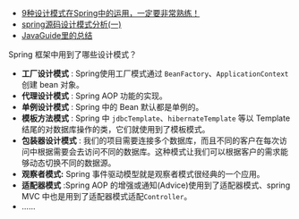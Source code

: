 - [9种设计模式在Spring中的运用，一定要非常熟练！](<https://mp.weixin.qq.com/s?__biz=MzIwMTY0NDU3Nw==&mid=2651941598&idx=1&sn=a27c7132ae6fcd308d78454edd606dcc&chksm=8d0f0590ba788c86f3daea55beac096f86f8bab713447d534b36648101287087f5f51f65cb53&mpshare=1&scene=23&srcid=&sharer_sharetime=1583058277982&sharer_shareid=e6d90aec84add5cf004cb1ab6979727c#rd>)
- [spring源码设计模式分析(一)](<https://mp.weixin.qq.com/s?__biz=MzI0NjM4MTc0Ng==&mid=2247485914&idx=1&sn=8b3c35f8f8b78779c6ad96a26e675d69&chksm=e9416407de36ed1145235f1b90f0a12af8233f66470320e363a4d314a80ee3a6afc341894d03&mpshare=1&scene=23&srcid=&sharer_sharetime=1582823581621&sharer_shareid=e6d90aec84add5cf004cb1ab6979727c#rd>)
- [JavaGuide里的总结](<https://snailclimb.gitee.io/javaguide/#/docs/system-design/framework/spring/Spring-Design-Patterns>)



Spring 框架中用到了哪些设计模式？

- **工厂设计模式** : Spring使用工厂模式通过 `BeanFactory`、`ApplicationContext` 创建 bean 对象。
- **代理设计模式** : Spring AOP 功能的实现。
- **单例设计模式** : Spring 中的 Bean 默认都是单例的。
- **模板方法模式** : Spring 中 `jdbcTemplate`、`hibernateTemplate` 等以 Template 结尾的对数据库操作的类，它们就使用到了模板模式。
- **包装器设计模式** : 我们的项目需要连接多个数据库，而且不同的客户在每次访问中根据需要会去访问不同的数据库。这种模式让我们可以根据客户的需求能够动态切换不同的数据源。
- **观察者模式:** Spring 事件驱动模型就是观察者模式很经典的一个应用。
- **适配器模式** :Spring AOP 的增强或通知(Advice)使用到了适配器模式、spring MVC 中也是用到了适配器模式适配`Controller`。
- ......